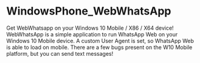 # WindowsPhone_WebWhatsApp
Get WebWhatsapp on your Windows 10 Mobile / X86 / X64 device! 
WebWhatsApp is a simple application to run WhatsApp Web on your Windows 10 Mobile device. A custom User Agent is set, so WhatsApp Web is able to load on mobile. There are a few bugs present on the W10 Mobile platform, but you can send text messages!   
